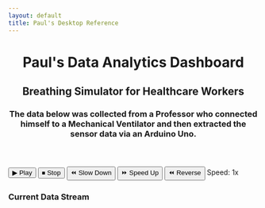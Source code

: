 ```yaml
---
layout: default
title: Paul's Desktop Reference
---
```


<link rel="stylesheet" href="/info/_css/dashboard.css">

<div class="dashboard-container">
  <header class="dashboard-header">
    <h1>Paul's Data Analytics Dashboard</h1>
    <h2>Breathing Simulator for Healthcare Workers</h2>
    <h3>The data below was collected from a Professor who connected himself to a Mechanical Ventilator and then extracted the sensor data via an Arduino Uno.</h3>
  </header>

  <div class="dashboard-controls">
    <div class="control-panel">
      <button id="playBtn">▶ Play</button>
      <button id="stopBtn">⏹ Stop</button>
      <button id="slowBtn">⏪ Slow Down</button>
      <button id="fastBtn">⏩ Speed Up</button>
      <button id="reverseBtn">⏪ Reverse</button>
      <span class="speed-indicator">Speed: <span id="speedDisplay">1x</span></span>
    </div>
  </div>

  <div class="dashboard-content">
    <div class="chart-container"><canvas id="timeSeriesChart"></canvas></div>
    <div class="data-table-container"><h3>Current Data Stream</h3><table id="dataTable">
        <thead><tr id="tableHeader"></tr></thead><tbody id="tableBody"></tbody></table>
    </div>
  </div>
</div>

<script src="https://cdn.jsdelivr.net/npm/xlsx@0.18.5/dist/xlsx.full.min.js"></script>
<script src="https://cdn.jsdelivr.net/npm/chart.js@3.7.1/dist/chart.min.js"></script>
<script src="https://cdn.jsdelivr.net/npm/chartjs-adapter-date-fns@2.0.0/dist/chartjs-adapter-date-fns.min.js"></script>
<script src="/info/js/dashboard.js"></script>
